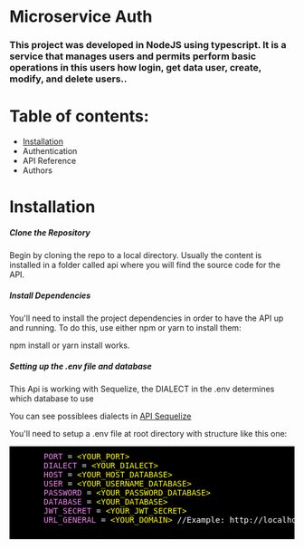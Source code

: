 <div>
  <h1>Microservice Auth</h1>
  <h3>This project was developed in NodeJS using typescript. It is a service that manages users and permits perform basic operations in this users how login, get data user, create, modify, and delete users..</h3>
  <h1>Table of contents:</h1>
  <ul>
    <li><a href="#installation">Installation</a></li>
    <li><a>Authentication</a></li>
    <li><a>API Reference</a></li>
    <li><a>Authors</a></li>
  </ul>
  <div id="installation">
    <h1>Installation</h1>
    <h5>Clone the Repository</h5>
    <p>Begin by cloning the repo to a local directory. Usually the content is installed in a folder called api where you will find the source code for the API.</p>
    <h5>Install Dependencies</h5>
    <p>You'll need to install the project dependencies in order to have the API up and running. To do this, use either npm or yarn to install them:</p>
    <p>npm install or yarn install works.</p>
    <h5>Setting up the .env file and database</h5>
    <p>This Api is working with Sequelize, the DIALECT in the .env determines which database to use</p>
    <p>You can see possiblees dialects in <a href="https://sequelize.org/docs/v6/getting-started/">API Sequelize</a></p>
    <p>You'll need to setup a .env file at root directory with structure like this one:</p>
    <style>
  pre {
    background-color: black; /* Fondo negro */
    padding: 10px;
    color: white;
    font-family: monospace;
  }
  .key {
    color: violet; /* Color violeta para las claves */
  }
  .value {
    color: yellow; /* Color amarillo para los valores */
  }
</style>
    <pre>
      <span class="key">PORT</span> = <span class="value">&lt;YOUR_PORT&gt;</span>
      <span class="key">DIALECT</span> = <span class="value">&lt;YOUR_DIALECT&gt;</span>
      <span class="key">HOST</span> = <span class="value">&lt;YOUR_HOST_DATABASE&gt;</span>
      <span class="key">USER</span> = <span class="value">&lt;YOUR_USERNAME_DATABASE&gt;</span>
      <span class="key">PASSWORD</span> = <span class="value">&lt;YOUR_PASSWORD_DATABASE&gt;</span>
      <span class="key">DATABASE</span> = <span class="value">&lt;YOUR_DATABASE&gt;</span>
      <span class="key">JWT_SECRET</span> = <span class="value">&lt;YOUR_JWT_SECRET&gt;</span>
      <span class="key">URL_GENERAL</span> = <span class="value">&lt;YOUR_DOMAIN&gt;</span> //Example: http://localhost:
    </pre>
  </div>
</div>
